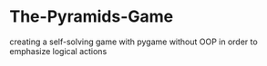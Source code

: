 # The-Pyramids-Game
creating a self-solving game with pygame
without OOP in order to emphasize logical actions

